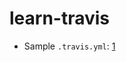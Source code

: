 # learn-travis

- Sample `.travis.yml`: [1](https://github.com/visionmedia/supertest/blob/master/.travis.yml)
